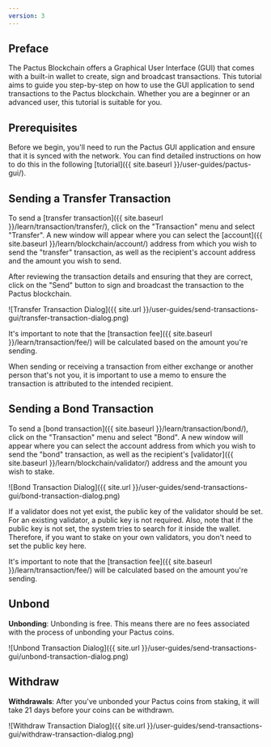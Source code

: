 ```yaml
---
version: 3
---
```


## Preface

The Pactus Blockchain offers a Graphical User Interface (GUI) that comes with a built-in wallet to create,
sign and broadcast transactions.
This tutorial aims to guide you step-by-step on how to use the GUI application to send transactions to the Pactus blockchain.
Whether you are a beginner or an advanced user, this tutorial is suitable for you.

## Prerequisites

Before we begin, you'll need to run the Pactus GUI application and ensure that it is synced with the network.
You can find detailed instructions on how to do this in the following [tutorial]({{ site.baseurl }}/user-guides/pactus-gui/).

## Sending a Transfer Transaction

To send a [transfer transaction]({{ site.baseurl }}/learn/transaction/transfer/), click on the "Transaction" menu and
select "Transfer".
A new window will appear where you can select the
[account]({{ site.baseurl }}/learn/blockchain/account/) address from which you wish to send the "transfer" transaction,
as well as the recipient's account address and the amount you wish to send.

After reviewing the transaction details and ensuring that they are correct,
click on the "Send" button to sign and broadcast the transaction to the Pactus blockchain.

![Transfer Transaction Dialog]({{ site.url }}/user-guides/send-transactions-gui/transfer-transaction-dialog.png)

It's important to note that the [transaction fee]({{ site.baseurl }}/learn/transaction/fee/)
will be calculated based on the amount you're sending.

When sending or receiving a transaction from either exchange or another person that's not you,
it is important to use a memo to ensure the transaction is attributed to the intended recipient.

## Sending a Bond Transaction

To send a [bond transaction]({{ site.baseurl }}/learn/transaction/bond/), click on the "Transaction" menu
and select "Bond".
A new window will appear where you can select the account address from which you wish to send the "bond" transaction,
as well as the recipient's [validator]({{ site.baseurl }}/learn/blockchain/validator/) address and
the amount you wish to stake.

![Bond Transaction Dialog]({{ site.url }}/user-guides/send-transactions-gui/bond-transaction-dialog.png)

If a validator does not yet exist, the public key of the validator should be set.
For an existing validator, a public key is not required.
Also, note that if the public key is not set, the system tries to search for it inside the wallet.
Therefore, if you want to stake on your own validators, you don't need to set the public key here.

It's important to note that the [transaction fee]({{ site.baseurl }}/learn/transaction/fee/)
will be calculated based on the amount you're sending.

## Unbond

**Unbonding**: Unbonding is free. This means there are no fees associated with the process of unbonding your Pactus coins.

![Unbond Transaction Dialog]({{ site.url }}/user-guides/send-transactions-gui/unbond-transaction-dialog.png)

## Withdraw

**Withdrawals**: After you've unbonded your Pactus coins from staking, it will take 21 days before your coins can be withdrawn.

![Withdraw Transaction Dialog]({{ site.url }}/user-guides/send-transactions-gui/withdraw-transaction-dialog.png)
